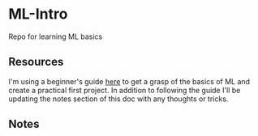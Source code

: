 # ML-Intro
Repo for learning ML basics

## Resources
I'm using a beginner's guide [here](https://machinelearningmastery.com/machine-learning-in-python-step-by-step/) to get a grasp of the basics of ML and create a practical first project. In addition to following the guide I'll be updating the notes section of this doc with any thoughts or tricks.

## Notes
